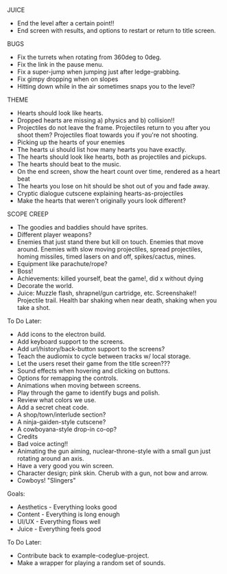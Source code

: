 JUICE
- End the level after a certain point!!
- End screen with results, and options to restart or return to title screen.

BUGS
- Fix the turrets when rotating from 360deg to 0deg.
- Fix the link in the pause menu.
- Fix a super-jump when jumping just after ledge-grabbing.
- Fix gimpy dropping when on slopes
- Hitting down while in the air sometimes snaps you to the level?

THEME
- Hearts should look like hearts.
- Dropped hearts are missing a) physics and b) collision!!
- Projectiles do not leave the frame. Projectiles return to you after you shoot them? Projectiles float towards you if you're not shooting.
- Picking up the hearts of your enemies
- The hearts ui should list how many hearts you have exactly.
- The hearts should look like hearts, both as projectiles and pickups.
- The hearts should beat to the music.
- On the end screen, show the heart count over time, rendered as a heart beat
- The hearts you lose on hit should be shot out of you and fade away.
- Cryptic dialogue cutscene explaining hearts-as-projectiles
- Make the hearts that weren't originally yours look different?

SCOPE CREEP
- The goodies and baddies should have sprites.
- Different player weapons?
- Enemies that just stand there but kill on touch. Enemies that move around. Enemies with slow moving projectiles, spread projectiles, homing missiles, timed lasers on and off, spikes/cactus, mines.
- Equipment like parachute/rope?
- Boss!
- Achievements: killed yourself, beat the game!, did x without dying
- Decorate the world.
- Juice: Muzzle flash, shrapnel/gun cartridge, etc. Screenshake!! Projectile trail. Health bar shaking when near death, shaking when you take a shot.

To Do Later:
- Add icons to the electron build.
- Add keyboard support to the screens.
- Add url/history/back-button support to the screens?
- Teach the audiomix to cycle between tracks w/ local storage.
- Let the users reset their game from the title screen???
- Sound effects when hovering and clicking on buttons.
- Options for remapping the controls.
- Animations when moving between screens.
- Play through the game to identify bugs and polish.
- Review what colors we use.
- Add a secret cheat code.
- A shop/town/interlude section?
- A ninja-gaiden-style cutscene?
- A cowboyana-style drop-in co-op?
- Credits
- Bad voice acting!!
- Animating the gun aiming, nuclear-throne-style with a small gun just rotating around an axis.
- Have a very good you win screen.
- Character design; pink skin. Cherub with a gun, not bow and arrow.
- Cowboys! "Slingers"

Goals:
- Aesthetics - Everything looks good
- Content - Everything is long enough
- UI/UX - Everything flows well
- Juice - Everything feels good

To Do Later:
- Contribute back to example-codeglue-project.
- Make a wrapper for playing a random set of sounds.
